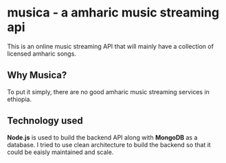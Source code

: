 # musica - a amharic music streaming api
This is an online music streaming API that will mainly have a collection of licensed amharic songs.

## Why Musica?
To put it simply, there are no good amharic music streaming services in ethiopia. 

## Technology used
**Node.js** is used to build the backend API along with **MongoDB** as a database.
I tried to use clean architecture to build the backend so that it could be eaisly maintained and scale.
